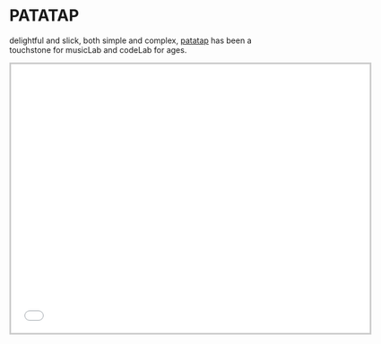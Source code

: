 # PATATAP #

delightful and slick, both simple and complex, [patatap](https://patatap.com/) has been a touchstone for musicLab and codeLab for ages.

<iframe src="//patatap.com/" style="border: 3px solid #ccc" width="640" height="480"></iframe>
